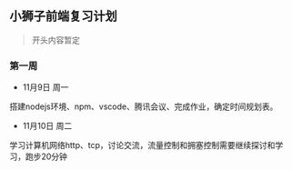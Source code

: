 ## 小狮子前端复习计划
>开头内容暂定

### 第一周

-  11月9日 周一

搭建nodejs环境、npm、vscode、腾讯会议、完成作业，确定时间规划表。


- 11月10日 周二

学习计算机网络http、tcp，讨论交流，流量控制和拥塞控制需要继续探讨和学习，跑步20分钟
